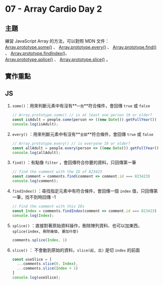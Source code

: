 # 07 - Array Cardio Day 2

## 主題
練習 JavaScript Array 的方法，可以對照 MDN 文件：[Array.prototype.some()](https://developer.mozilla.org/en-US/docs/Web/JavaScript/Reference/Global_Objects/Array/some) 、 [Array.prototype.every()](https://developer.mozilla.org/en-US/docs/Web/JavaScript/Reference/Global_Objects/Array/every) 、 [Array.prototype.find()](https://developer.mozilla.org/en-US/docs/Web/JavaScript/Reference/Global_Objects/Array/find) 、 [Array.prototype.findIndex()](https://developer.mozilla.org/en-US/docs/Web/JavaScript/Reference/Global_Objects/Array/findIndex)、[Array.prototype.splice()](https://developer.mozilla.org/en-US/docs/Web/JavaScript/Reference/Global_Objects/Array/splice) 、 [Array.prototype.slice()](https://developer.mozilla.org/en-US/docs/Web/JavaScript/Reference/Global_Objects/Array/slice) 。


## 實作重點

## JS

1. `some()`：用來判斷元素中有沒有**`一些`**符合條件，會回傳 `true` 或 `false`
    
    ```jsx
    // Array.prototype.some() // is at least one person 19 or older?
    const isAdult = people.some(person => ((new Date()).getFullYear()) - person.year >= 19);
    console.log(isAdult);
    ```
    
2. `every()` ：用來判斷元素中有沒有**`全部`**符合條件，會回傳 `true` 或 `false`
    
    ```jsx
    // Array.prototype.every() // is everyone 19 or older?
    const allAdult = people.every(person => ((new Date()).getFullYear()) - person.year >= 19);
    console.log(allAdult);
    ```
    
3. `find()` ：有點像 `filter` ，會回傳符合你要的資料，只回傳第一筆
    
    ```jsx
    // find the comment with the ID of 823423
    const comment = comments.find(comment => comment.id === 823423)
    console.log(comment);
    ```
    
4. `findIndex()` ：尋找指定元素中有符合條件，會回傳一個 `index` 值，只回傳第一筆，找不到時回傳 -1
    
    ```jsx
    // Find the comment with this IDs
    const Index = comments.findIndex(comment => comment.id === 823423)
    console.log(Index);
    ```
    
5. `splice()` ：直接對著原始資料操作，刪除陣列資料、也可以加東西，`splice(index, 刪除幾個, 要加什麼)` 
    
    ```jsx
    comments.splice(Index, 1)
    ```
    
6. `slice()` ： 不會動到原始的資料，`slice(起, 迄)` 是切 `index` 的前面 
    
    ```jsx
    const useSlice = [
      ...comments.slice(0, Index),
      ...comments.slice(Index + 1)
    ]
    console.log(useSlice);
    ```